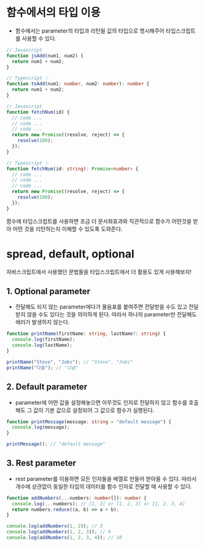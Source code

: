 # 함수에서의 타입 이용

- 함수에서는 parameter의 타입과 리턴될 값의 타입으로 명시해주어 타입스크립트를 사용할 수 있다.

```typescript
// Javascript
function jsAdd(num1, num2) {
  return num1 + num2;
}

// Typescript ✨
function tsAdd(num1: number, num2: number): number {
  return num1 + num2;
}
```

```typescript
// Javascript
function fetchNum(id) {
  // code ...
  // code ...
  // code ...
  return new Promise((resolve, reject) => {
    resolve(100);
  });
}

// Typescript ✨
function fetchNum(id: string): Promise<number> {
  // code ...
  // code ...
  // code ...
  return new Promise((resolve, reject) => {
    resolve(100);
  });
}
```

함수에 타입스크립트를 사용하면 조금 더 문서화효과와 직관적으로 함수가 어떤것을 받아 어떤 것을 리턴하는지 이해할 수 있도록 도와준다.

# spread, default, optional

자바스크립트에서 사용했던 문법들을 타입스크립트에서 더 활용도 있게 사용해보자!

## 1. Optional parameter

- 전달해도 되지 않는 parameter에다가 물음표를 붙여주면 전달받을 수도 있고 전달받지 않을 수도 있다는 것을 의미하게 된다. 따라서 하나의 parameter만 전달해도 에러가 발생하지 않는다.

```typescript
function printName(firstName: string, lastName?: string) {
  console.log(firstName);
  console.log(lastName);
}

printName("Steve", "Jobs"); // "Steve", "Jobs"
printName("다슬"); // "다슬"
```

## 2. Default parameter

- parameter에 어떤 값을 설정해놓으면 아무것도 인자로 전달하지 않고 함수를 호출해도 그 값이 기본 값으로 설정되어 그 값으로 함수가 실행된다.

```typescript
function printMessage(message: string = "default message") {
  console.log(message);
}

printMessage(); // "default message"
```

## 3. Rest parameter

- rest parameter를 이용하면 모든 인자들을 배열로 만들어 받아올 수 있다. 따라서 개수에 상관없이 동일한 타입의 데이터를 함수 인자로 전달할 때 사용할 수 있다.

```typescript
function addNumbers(...numbers: number[]): number {
  console.log(...numbers); // [1, 2] or [1, 2, 3] or [1, 2, 3, 4]
  return numbers.reduce((a, b) => a + b);
}

console.log(addNumbers(1, 2)); // 3
console.log(addNumbers(1, 2, 3)); // 6
console.log(addNumbers(1, 2, 3, 4)); // 10
```
